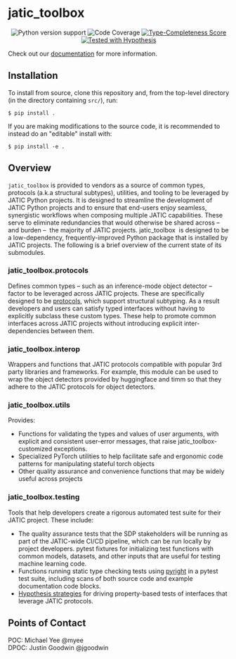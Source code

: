 # jatic_toolbox


<p align="center">
  <a>
    <img src="https://img.shields.io/badge/python-3.8%20&#8208;%203.10-blue.svg" alt="Python version support" />
  </a>
  <a>
    <img src="https://img.shields.io/badge/coverage-100%25-green.svg" alt="Code Coverage" />
  <a href="https://github.com/microsoft/pyright/blob/92b4028cd5fd483efcf3f1cdb8597b2d4edd8866/docs/typed-libraries.md#verifying-type-completeness">
    <img src="https://img.shields.io/badge/type%20completeness-100%25-green.svg" alt="Type-Completeness Score" />
  <a href="https://hypothesis.readthedocs.io/">
    <img src="https://img.shields.io/badge/hypothesis-tested-brightgreen.svg" alt="Tested with Hypothesis" />
  </a>
  </p>
</p>


Check out our [documentation](https://jatic.pages.jatic.net/cdao/jatic-toolbox) for more information.


## Installation

To install from source, clone this repository and, from the top-level directory (in the directory containing `src/`), run:

```console
$ pip install .
```

If you are making modifications to the source code, it is recommended to instead do an "editable" install with:

```console
$ pip install -e .
```

## Overview

`jatic_toolbox` is provided to vendors as a source of common types, protocols (a.k.a structural subtypes), utilities, and tooling to be leveraged by JATIC Python projects. It is designed to streamline the development of JATIC Python projects and to ensure that end-users enjoy seamless, synergistic workflows when composing multiple JATIC capabilities. These serve to eliminate redundancies that would otherwise be shared across – and burden –  the majority of JATIC projects. jatic_toolbox  is designed to be a low-dependency, frequently-improved Python package that is installed by JATIC projects. The following is a brief overview of the current state of its submodules.

### jatic_toolbox.protocols

Defines common types – such as an inference-mode object detector – factor to be leveraged across JATIC projects. These are specifically designed to be [protocols](https://peps.python.org/pep-0544/), which support structural subtyping. As a result developers and users can satisfy typed interfaces without having to explicitly subclass these custom types. These help to promote common interfaces across JATIC projects without introducing explicit inter-dependencies between them.


### jatic_toolbox.interop

Wrappers and functions that JATIC protocols compatible with popular 3rd party libraries and frameworks. For example, this module can be used to wrap the object detectors provided by huggingface and timm so that they adhere to the JATIC protocols for object detectors.


### jatic_toolbox.utils

Provides:

- Functions for validating the types and values of user arguments, with explicit and consistent user-error messages, that raise jatic_toolbox-customized exceptions.
- Specialized PyTorch utilities to help facilitate safe and ergonomic code patterns for manipulating stateful torch objects
- Other quality assurance and convenience functions that may be widely useful across projects

### jatic_toolbox.testing

Tools that help developers create a rigorous automated test suite for their JATIC project. These include:

- The quality assurance tests that the SDP stakeholders will be running as part of the JATIC-wide CI/CD pipeline, which can be run locally by project developers.
pytest fixtures for initializing test functions with common models, datasets, and other inputs that are useful for testing machine learning code.
- Functions running static type checking tests using [pyright](https://github.com/microsoft/pyright) in a pytest test suite, including scans of both source code and example documentation code blocks.
- [Hypothesis strategies](https://hypothesis.readthedocs.io/en/latest/) for driving property-based tests of interfaces that leverage JATIC protocols.

## Points of Contact

POC: Michael Yee @myee  
DPOC: Justin Goodwin @jgoodwin
